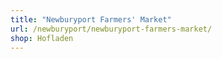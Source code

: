 ```yaml
---
title: "Newburyport Farmers' Market"
url: /newburyport/newburyport-farmers-market/
shop: Hofladen
---
```

